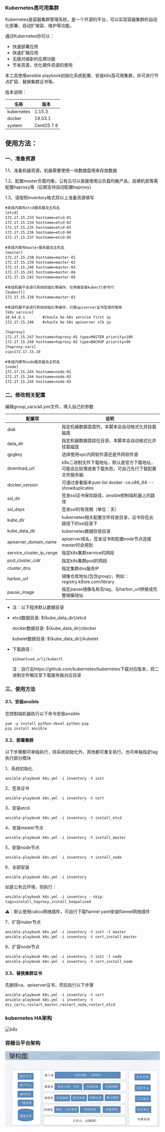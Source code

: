 ### Kubernetes高可用集群

Kubernetes是容器集群管理系统，是一个开源的平台，可以实现容器集群的自动化部署、自动扩缩容、维护等功能。

通过Kubernetes你可以：

- 快速部署应用
- 快速扩展应用
- 无缝对接新的应用功能
- 节省资源，优化硬件资源的使用



本工具使用ansible playbook初始化系统配置、安装k8s高可用集群，并可进行节点扩容、替换集群证书等。

版本说明：

| 名称       | 版本       |
| ---------- | ---------- |
| kubernetes | 1.15.3     |
| docker     | 19.03.1    |
| system     | CentOS 7.6 |



## 使用方法：

### 一、准备资源

1.1、准备机器资源，机器需要使用一块数据盘用来存放数据

1.2、配置master负载均衡，公有云可以直接使用云负载均衡产品，自建机房等需配置haproxy等（后期支持自动配置haproxy）

1.3、请按照inventory格式将以上准备资源填写

```
#本组内填写etcd服务器及主机名
[etcd]
172.17.15.233 hostname=etcd-01
172.17.15.234 hostname=etcd-02
172.17.15.235 hostname=etcd-03
172.17.15.236 hostname=etcd-04
172.17.15.237 hostname=etcd-05

#本组内填写master服务器及主机名
[master]
172.17.15.238 hostname=master-01
172.17.15.239 hostname=master-02
172.17.15.240 hostname=master-03
172.17.15.241 hostname=master-04
172.17.15.242 hostname=master-05

#本组机器不会进行系统初始化等操作，仅用做安装kubectl命令行
[kubectl]
172.17.15.238 hostname=master-01

#本组机器不会进行系统初始化等操作，只是apiserver证书签发时使用
[k8s_service]
10.64.0.1        #shoule be k8s servcie first ip
172.17.15.246    #shoule be k8s apiserver slb ip

[haproxy]
172.17.15.247 hostname=haproxy-01 type=MASTER priority=100
172.17.15.248 hostname=haproxy-02 type=BACKUP priority=90
[haproxy:vars]
vip=172.17.15.10

#本组内填写node服务器及主机名
[node]
172.17.15.243 hostname=node-01
172.17.15.244 hostname=node-02
172.17.15.245 hostname=node-03
```



###  二、修改相关配置

编辑group_vars/all.yml文件，填入自己的参数

| 配置项                   | 说明                                                         |
| ------------------------ | ------------------------------------------------------------ |
| disk                     | 指定机器数据盘盘符。本脚本会自动格式化并挂载磁盘             |
| data_dir                 | 指定机器数据盘挂在目录。本脚本会自动格式化并挂载磁盘         |
| gpgkey                   | 选择使用vpc内网软件源还是外网软件源                          |
| download_url             | k8s二进制文件下载地址，默认是官方下载地址，可能会比较慢或者下载失败，可自己先行下载配置文件服务器. |
| docker_version           | 可通过查看版本yum list docker-ce.x86_64 --showduplicates     |
| ssl_dir                  | 签发ssl证书保存路径，ansible控制端机器上的路径               |
| ssl_days                 | 签发ssl的有效期（单位：天）                                  |
| kube_dir                 | kubernetes相关配置文件存放目录，证书存在此路径下的ssl目录下  |
| kube_data_dir            | kubernetes数据存放目录                                       |
| apiserver_domain_name    | apiserver域名，签发证书和配置node节点连接master时会用到      |
| service_cluster_ip_range | 指定k8s集群service的网段                                     |
| pod_cluster_cidr         | 指定k8s集群pod的网段                                         |
| cluster_dns              | 指定集群dns服务IP                                            |
| harbor_url               | 镜像仓库地址(包含group)，例如：registry.k8sre.com/library    |
| pause_image              | 指定pause镜像名称及tag，与harbor_url拼接成完整镜像地址       |

- 注：以下程序默认数据目录

- etcd数据目录: ${kube_data_dir}/etcd

  docker数据目录: ${kube_data_dir}/docker

  kubelet数据目录: ${kube_data_dir}/kubelet

- 下载路径：

  ```
  ${download_url}/kubectl
  ```

  注：自行去https://github.com/kubernetes/kubernetes下载对应版本，将二进制文件解压至下载服务器对应目录

### 三、使用方法

#### 3.1、安装ansible

在控制端机器执行以下命令安装ansible

```
yum -y install python-devel python-pip
pip install ansible
```

#### 3.2、部署集群

以下步骤都可单独执行，除系统初始化外，其他都可重复执行。也可单独指定tag执行部分模块

1、系统初始化

```
ansible-playbook k8s.yml -i inventory -t init
```

2、签发证书

```
ansible-playbook k8s.yml -i inventory -t cert
```

3、安装etcd

```
ansible-playbook k8s.yml -i inventory -t install_etcd
```

4、安装master节点

```
ansible-playbook k8s.yml -i inventory -t install_master
```

5、安装node节点

```
ansible-playbook k8s.yml -i inventory -t install_node
```

6、全部安装

```
ansible-playbook k8s.yml -i inventory
```

如是公有云环境，则执行：

```
ansible-playbook k8s.yml -i inventory --skip-tags=install_haproxy,install_keepalived
```

⚠️：默认使用calico网络插件，可自行下载flannel yaml安装flannel网络插件

7、扩容mater节点

```
ansible-playbook k8s.yml -i inventory -t init -l master
ansible-playbook k8s.yml -i inventory -t cert,install_master 
```

8、扩容node节点

```
ansible-playbook k8s.yml -i inventory -t init -l node
ansible-playbook k8s.yml -i inventory -t cert,install_node
```

#### 3.3、替换集群证书

先删除ca、apiserver证书，然后执行以下步骤

```
ansible-playbook k8s.yml -i inventory -t cert
ansible-playbook k8s.yml -i inventory -t dis_certs,restart_master,restart_node,restart_etcd
```



### kubernetes HA架构

![k8s](kubernetes.png)



### 容器云平台架构

![business](business.jpeg)